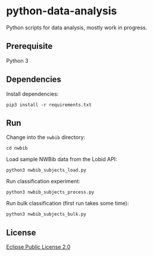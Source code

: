 # python-data-analysis

Python scripts for data analysis, mostly work in progress.

## Prerequisite

Python 3

## Dependencies

Install dependencies:

    pip3 install -r requirements.txt

## Run

Change into the `nwbib` directory:

    cd nwbib

Load sample NWBib data from the Lobid API:

    python3 nwbib_subjects_load.py

Run classification experiment:

    python3 nwbib_subjects_process.py

Run bulk classification (first run takes some time):

    python3 nwbib_subjects_bulk.py

## License

[Eclipse Public License 2.0](http://www.eclipse.org/legal/epl-v20.html)